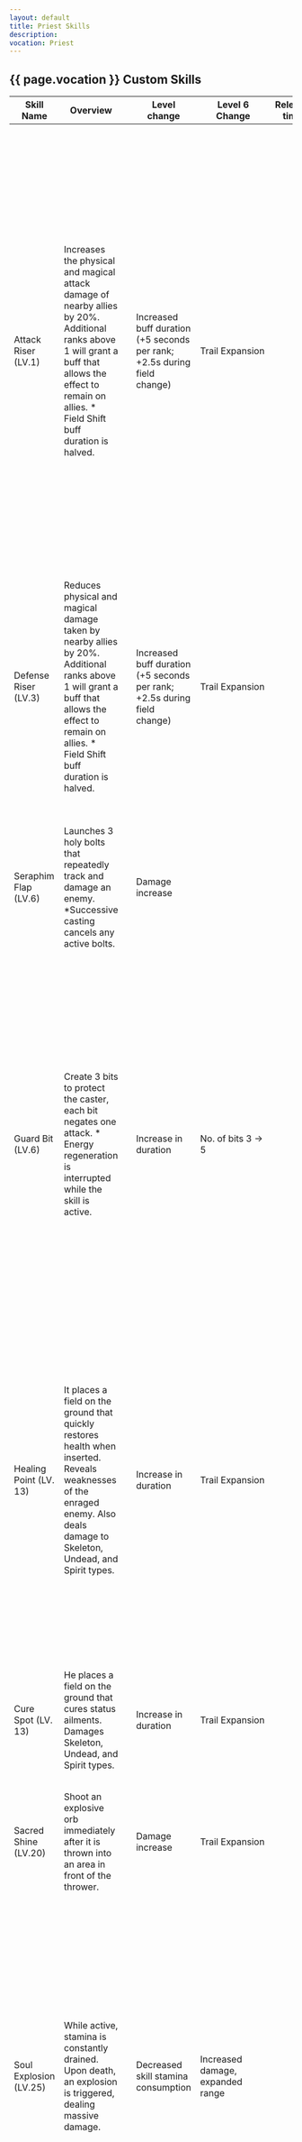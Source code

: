 ```yaml
---
layout: default
title: Priest Skills
description:
vocation: Priest
---
```


<div class="margin-center-90 overflow-x-auto">
  <h2 class="text-3xl font-bold py-5">{{ page.vocation }} Custom Skills</h2>
  <table>
    <thead>
      <tr>
        <th>Skill Name</th>
        <th>Overview</th>
        <th></th>
        <th>Level change</th>
        <th>Level 6 Change</th>
        <th>Release time</th>
        <th>Details</th>
      </tr>
    </thead>
    <tbody>
      <tr>
        <td>Attack Riser (LV.1)</td>
        <td>Increases the physical and magical attack damage of nearby allies by 20%. Additional ranks above 1 will grant a buff that allows the effect to remain on allies. * Field Shift buff duration is halved.</td>
        <td></td>
        <td>Increased buff duration (+5 seconds per rank; +2.5s during field change)</td>
        <td>Trail Expansion</td>
        <td></td>
        <td>At rank 6 and above, you can alternate between Field Shifting and two different Riser buffs. This can result in a Priest who can administer two buffs while still providing healing. Riser Attack pairs well with Saint Aura with Fighters and Seekers in the party. The buff also lasts for a while, meaning you don't have to keep Field Shift forever. How long the buff stays on an ally depends on whether they've field shifted or actually entered your dome.</td>
      </tr>
      <tr>
        <td>Defense Riser (LV.3)</td>
        <td>Reduces physical and magical damage taken by nearby allies by 20%. Additional ranks above 1 will grant a buff that allows the effect to remain on allies. * Field Shift buff duration is halved.</td>
        <td></td>
        <td>Increased buff duration (+5 seconds per rank; +2.5s during field change)</td>
        <td>Trail Expansion</td>
        <td></td>
        <td>Defense Riser pairs well with Aura of Healing during the monster's Enraged phase or with frail party members.</td>
      </tr>
      <tr>
        <td>Seraphim Flap (LV.6)</td>
        <td>Launches 3 holy bolts that repeatedly track and damage an enemy. *Successive casting cancels any active bolts.</td>
        <td></td>
        <td>Damage increase</td>
        <td></td>
        <td></td>
        <td>Successive posts will add the "Holy Drain" debuff. (The Holy Drain debuff will allow players to recover small chunks of their lost health when they attack the monster with the debuff)</td>
      </tr>
      <tr>
        <td>Guard Bit (LV.6)</td>
        <td>Create 3 bits to protect the caster, each bit negates one attack. * Energy regeneration is interrupted while the skill is active.</td>
        <td></td>
        <td>Increase in duration</td>
        <td>No. of bits 3 -> 5</td>
        <td></td>
        <td>Great for reviving party members. With upgraded protection, a priest can survive an all-out attack from an enemy and even revive an ally. Roar's attack on certain monsters can penetrate through a full set of Guard Bits (e.g. Chimera's Goat Roar) if their level is very low. Energy restoration abilities (like Energy Spot) still work.</td>
      </tr>
      <tr>
        <td>Healing Point (LV. 13)</td>
        <td>It places a field on the ground that quickly restores health when inserted. Reveals weaknesses of the enraged enemy. Also deals damage to Skeleton, Undead, and Spirit types.</td>
        <td></td>
        <td>Increase in duration</td>
        <td>Trail Expansion</td>
        <td></td>
        <td>Players regain lost health almost instantly when they enter the healing sphere. It also deals damage to the undead and reveals the strengths of boss monsters when enraged. Approach the boss when the healing point activates to reveal the weak point. Pretty useless for players, but can be decent for pawns.</td>
      </tr>
      <tr>
        <td>Cure Spot (LV. 13)</td>
        <td>He places a field on the ground that cures status ailments. Damages Skeleton, Undead, and Spirit types.</td>
        <td></td>
        <td>Increase in duration</td>
        <td>Trail Expansion</td>
        <td></td>
        <td>The cure of the abnormal state affects whoever enters. Cannot cure Stat Down, Resist Down, Petrification, Gold, Corruption, or Curse.</td>
      </tr>
      <tr>
        <td>Sacred Shine (LV.20)</td>
        <td>Shoot an explosive orb immediately after it is thrown into an area in front of the thrower.</td>
        <td></td>
        <td>Damage increase</td>
        <td>Trail Expansion</td>
        <td></td>
        <td></td>
      </tr>
      <tr>
        <td>Soul Explosion (LV.25)</td>
        <td>While active, stamina is constantly drained. Upon death, an explosion is triggered, dealing massive damage.</td>
        <td></td>
        <td>Decreased skill stamina consumption</td>
        <td>Increased damage, expanded range</td>
        <td></td>
        <td>While it does deal damage, the spell is extremely useless. It cannot be used alone without repeatedly wasting revival stones. It is useless in parties, as reviving the priest leaves the party members in a vulnerable state. During the times when he was killing enemies, the party members could have advanced more quickly with the priest's support.</td>
      </tr>
      <tr>
        <td>Solid Riser (LV.30)</td>
        <td>Grant Super Armor to nearby allies. Additional ranks above 1 will grant a bonus that allows the effect to remain on allies. * Field Shift buff duration is halved.</td>
        <td></td>
        <td>Increased buff duration (+5 seconds per rank; +2.5s during field change)</td>
        <td>Trail Expansion</td>
        <td></td>
        <td> Super armor prevents the target from being knocked down or suppressed by weaker attacks. Namely, Boss Screams, Wing Flaps and Walking Cyclops. The target will not be affected by the yellow flicker effect and can also remain on the boss during a red roar but still take damage from the scream. It does not prevent abnormal status. Ask players using HP Low if they want Solid Riser. They rely on images of invulnerability when repelled.</td>
      </tr>
      <tr>
        <td>Energy Spot (LV. 30)</td>
        <td>Places a field on the ground that quickly recovers resistance when inserted. Damages Skeleton, Undead, and Spirit types.</td>
        <td></td>
        <td>Increase in duration</td>
        <td>Trail Expansion</td>
        <td></td>
        <td>Energy Spot can be used to recover stamina after casting Guard Bit. Throwing Energy Points without sufficient stamina will cause all active auras and Guard Bit to be cancelled, but you will not experience Exhausting Animation. Ability to stable priest in groups. Allow party members to deploy their most powerful abilities and work with additions that require high stamina to take effect.</td>
      </tr>
      <tr>
        <td>Holy Glare (LV.35)</td>
        <td>Releases a sphere of holy energy, damaging enemies with waves of light.</td>
        <td></td>
        <td>Damage increase</td>
        <td></td>
        <td></td>
        <td>Long charging animation. After attacking, it creates a giant sphere of holy light in front of your character and deals massive damage to nearby enemies or foes, attacking 7 times, the final attack deals more damage. Great to use when the boss is down or after casting a piece of protection.</td>
      </tr>
      <tr>
        <td>Quick Charge</td>
        <td>Half the charge time of abilities that have a charge bar for those nearby. You enter the EM4 mission</td>
        <td></td>
        <td></td>
        <td></td>
        <td></td>
        <td>This works for EA skills, Sorcerer skills, Warrior skills (but not always worth it for Warriors), and Full Bend Hunters. This skill is insane and can double the output of the rest of the play if used correctly. Cast Energy Spot early to gain a few more seconds of Quick Charge.</td>
      </tr>
      <tr>
        <td>Solace Riser</td>
        <td>Doubles the healing received by nearby allies. Additional ranks above 1 will grant a buff that allows the effect to remain on allies. * Field Shift buff duration is halved. You choose the White Dragon tree</td>
        <td></td>
        <td>Increased buff duration (+5 seconds per rank; +2.5s during field change)</td>
        <td>Trail Expansion</td>
        <td></td>
        <td>Situational skill, very dependent on team item levels.</td>
      </tr>
      <tr>
        <td>Blast Explosionブデショョ</td>
        <td>Creates 1 sphere that doubles the priest's basic attack; Lvl. 6, create 2 spheres. You choose the White Dragon tree</td>
        <td></td>
        <td>Increase duration</td>
        <td>Increase the number of spheres/towers from 1 to 2</td>
        <td></td>
        <td>Additional balls deal 50% damage, Stamina Recovery is interrupted if the skill is active</td>
      </tr>
    </tbody>
  </table>

  <h2 class="text-3xl font-bold py-5">{{ page.vocation }} Passive Skills</h2>
  <table>
    <thead>
      <tr>
        <th>Skill Name</th>
        <th>Overview</th>
        <th></th>
        <th>PA Cost</th>
        <th>Level change</th>
        <th>Notes</th>
        <th></th>
      </tr>
    </thead>
    <tbody>
      <tr>
        <td>Anti-Fire (LV.1)</td>
        <td>Take less damage from fire attacks.</td>
        <td></td>
        <td>3</td>
        <td></td>
        <td></td>
        <td></td>
      </tr>
      <tr>
        <td>Reduce Fire (LV.3)</td>
        <td>Reduced chance of 'catching fire'.</td>
        <td></td>
        <td>4</td>
        <td></td>
        <td></td>
        <td></td>
      </tr>
      <tr>
        <td>Physical Assistance Defense (LV.9)</td>
        <td>After targeting a downed ally, that ally takes reduced physical damage for a short time. Pedestrians do not have access to this ability.</td>
        <td></td>
        <td></td>
        <td></td>
        <td></td>
        <td></td>
      </tr>
      <tr>
        <td>Spirit Overflow (Lv.13) 漲魂 Dragon Appraisal Jewelry (Priest)</td>
        <td>You have reduced aggro for the turn</td>
        <td></td>
        <td>8</td>
        <td></td>
        <td></td>
        <td></td>
      </tr>
      <tr>
        <td>Anti-Ice (LV.13)</td>
        <td>Take less damage from ice attacks.</td>
        <td></td>
        <td>3</td>
        <td></td>
        <td></td>
        <td></td>
      </tr>
      <tr>
        <td>Reduce Ice (LV.13)</td>
        <td>Reduced freezing.</td>
        <td></td>
        <td>4</td>
        <td></td>
        <td></td>
        <td></td>
      </tr>
      <tr>
        <td>Magical Assistance Defense (LV.20)</td>
        <td>When reviving a downed ally, that ally will receive a bonus to Magic Defense. Pedestrians do not have access to this ability.</td>
        <td></td>
        <td></td>
        <td></td>
        <td></td>
        <td></td>
      </tr>
      <tr>
        <td>Anti-Thunder (LV.20)</td>
        <td>Take less damage from thunder attacks.</td>
        <td></td>
        <td>4</td>
        <td></td>
        <td></td>
        <td></td>
      </tr>
      <tr>
        <td>Reduces Thunder (LV.20)</td>
        <td>Reduced chance of getting shocked</td>
        <td></td>
        <td>5</td>
        <td></td>
        <td></td>
        <td></td>
      </tr>
      <tr>
        <td>Skeleton Proficiency (LV.25)</td>
        <td>Damage dealt to skeletons has increased</td>
        <td></td>
        <td>8</td>
        <td></td>
        <td>Includes all types of skeletons except Alchemized.</td>
        <td></td>
      </tr>
      <tr>
        <td>Undead Proficiency (LV.25)</td>
        <td>Damage dealt to undead increased</td>
        <td></td>
        <td>8</td>
        <td></td>
        <td>Includes Undead, Torturer, and Eliminator types</td>
        <td></td>
      </tr>
      <tr>
        <td>Skeleton Safeguard (LV.30)</td>
        <td>Damage caused by skeletons has been reduced</td>
        <td></td>
        <td>5</td>
        <td></td>
        <td></td>
        <td></td>
      </tr>
      <tr>
        <td>Undead Safeguard (LV.30)</td>
        <td>Damage taken from undead reduced</td>
        <td></td>
        <td>5</td>
        <td></td>
        <td></td>
        <td></td>
      </tr>
      <tr>
        <td>Patience (LV.35)</td>
        <td>Low stamina drain when using Heal Aura and Saint Aura</td>
        <td></td>
        <td>12</td>
        <td></td>
        <td></td>
        <td></td>
      </tr>
      <tr>
        <td></td>
        <td>Reduces damage taken after running out of energy</td>
        <td></td>
        <td>4</td>
        <td></td>
        <td></td>
        <td></td>
      </tr>
      <tr>
        <td>Anti-Holy (LV.35)</td>
        <td>Reduce minor attack damage</td>
        <td></td>
        <td>5</td>
        <td>I</td>
        <td></td>
        <td></td>
      </tr>
      <tr>
        <td>Anti-Darkness (LV.35)</td>
        <td>Reduce damage from shadow attacks</td>
        <td></td>
        <td>5</td>
        <td></td>
        <td></td>
        <td></td>
      </tr>
      <tr>
        <td>Physical Assistance Attack (LV.40)</td>
        <td>Reduces damage taken after running out of energy</td>
        <td></td>
        <td>8</td>
        <td></td>
        <td></td>
        <td></td>
      </tr>
      <tr>
        <td>Magical Assistance Attack (LV.40)</td>
        <td>After targeting a downed ally, that ally's magic attack increases for a short period of time.</td>
        <td></td>
        <td>8</td>
        <td></td>
        <td></td>
        <td></td>
      </tr>
      <tr>
        <td>Reduce Holy (LV.??)</td>
        <td>Reduced chance of receiving 'Holy Drain'</td>
        <td></td>
        <td>3</td>
        <td></td>
        <td></td>
        <td></td>
      </tr>
      <tr>
        <td>Reduce Dark (LV.??)</td>
        <td>Reduce the chance of getting 'Blind'</td>
        <td></td>
        <td>3</td>
        <td></td>
        <td></td>
        <td></td>
      </tr>
      <tr>
        <td>Compassion (Lv.45) 慈覧 Dragon Appraisal Jewelry (Priest)</td>
        <td>Less attention from enemies when using Heal Aura</td>
        <td></td>
        <td>12</td>
        <td></td>
        <td></td>
        <td></td>
      </tr>
      <tr>
        <td>Divine Protection (LV. 45) Flower Appraisal Jewelry</td>
        <td>All damage taken is reduced</td>
        <td></td>
        <td>15</td>
        <td>Increase damage reduction</td>
        <td> Lv.1: Damage Reduction + 5% Lv.2: Damage Reduction + 7% Lv.3: Damage Reduction + 9% Lv.4: Damage Reduction + 11% Level 5: Damage Reduction + 13% Level 6: Damage Reduction + 15%</td>
        <td></td>
      </tr>
      <tr>
        <td>Excitement (Lv. 45) 激励 Dragon Appraisal Jewelry (Priest)</td>
        <td>After choosing a downed ally, that ally receives the maximum HP boost for a short period of time. Pedestrians do not have access to this responsibility.</td>
        <td></td>
        <td>9</td>
        <td></td>
        <td></td>
        <td></td>
      </tr>
      <tr>
        <td>Enlong Expose (LV. 45) 長露 Dragon Appraisal Jewelry (Priest)</td>
        <td>Prolonged exposure to the boss's weak spot when the boss is furious</td>
        <td></td>
        <td>10</td>
        <td> Extends the duration of time</td>
        <td>Lv.1: Time Duration +50% Lv.2: Time Duration +70% Lv.3: Time Duration +90% Lv.4: Time Duration +110% Lv.5: Time Duration +130% Lv.6: Time Duration +150% Priest's Healing Aura: 30s (half for field change) Lv.6: 75s Elemental Archer's Strange Stance: 15s Lv.6: 37.5s Elemental Archer's Healing Flash: 30s Lv.6: 75s Spirit Thief's Assist: 18s (excluding its own orb duration) Lv.6: 45s</td>
        <td></td>
      </tr>
    </tbody>
  </table>

  <h2 class="text-3xl font-bold py-5">{{ page.vocation }} Blood Orb Job Tree Passive Skills</h2>
  <table>
    <thead>
      <tr>
        <th>Skill Name</th>
        <th>Overview</th>
        <th></th>
        <th>AP Cost / BO Cost</th>
        <th>Level change</th>
        <th>Notes</th>
        <th></th>
      </tr>
    </thead>
    <tbody>
      <tr>
        <td>Heal Aura: Singer</td>
        <td>Increased healing power</td>
        <td></td>
        <td>Wed, 01 Mar 1600 13:56:02 GMT+0900 (JST)</td>
        <td>Healing Power Increases further, Lv.5~6 reduces casting time</td>
        <td>Lv.5~6 release time reduced from 1.6s to 1.2s</td>
        <td></td>
      </tr>
      <tr>
        <td>Blast Bits: Slayer</td>
        <td>Increase the power of Blast Bits</td>
        <td></td>
        <td>Wed, 01 Mar 1600 13:56:02 GMT+0900 (JST)</td>
        <td>Power increase plus, Lv.5~6 Increases blow strength</td>
        <td>Lv.1: Damage + 5% Lv.2: Damage + 9% Lv.3: Damage + 13% Lv.4: Damage + 17% Lv.5: Damage + 21% Lv.6: Damage + 25%</td>
        <td></td>
      </tr>
      <tr>
        <td>Holy Aura: Slayer</td>
        <td>Increase the power of Santa Aura</td>
        <td></td>
        <td>Saturday Tuesday 01 1800 13:56:02 GMT+0900 (JST)</td>
        <td>Power increases further, Lv.5~6 increases breath power</td>
        <td>Lv.4: Damage + 10% Lv.5: Damage + 30% Lv.6: Damage + 35% Lv.5: Damage + 10% Lv.2: Damage + 15% Lv.3:</td>
        <td></td>
      </tr>
      <tr>
        <td>Conscience</td>
        <td>After picking up a downed ally, that ally gains increased magic defense for a short period of time.</td>
        <td></td>
        <td>Tuesday, 01 April 1800 13:56:02 GMT+0900 (JST)</td>
        <td>Increase duration time (tbc)</td>
        <td></td>
        <td></td>
      </tr>
      <tr>
        <td>Shockwave: Slayer</td>
        <td>Increases the shockwave damage of Field Shift.</td>
        <td></td>
        <td>Tuesday, 01 April 1800 13:56:02 GMT+0900 (JST)</td>
        <td>Further increases damage, Lv.5 ~ 6 Increases breath power</td>
        <td>Lv.1: Damage + 5% Lv.2: Damage + 9% Lv.3: Damage + 13% Lv.4: Damage + 17% Lv.5: Damage + 21% Lv.6: Damage + 25%</td>
        <td></td>
      </tr>
      <tr>
        <td>Stagnation 滅吸</td>
        <td>Recover HP from dead enemies??? (To stab the enemy)</td>
        <td></td>
        <td>Monday, 01 September 1800 13:56:02 GMT+0900 (JST)</td>
        <td></td>
        <td></td>
        <td></td>
      </tr>
      <tr>
        <td>Heal Aura: Endurer 癒気耐</td>
        <td>Increases the recovery amount of Healing Aura / Greater Healing Aura / Healing Aura of Healing.</td>
        <td></td>
        <td>Mon Tue 01 2500 14:00:00 GMT+0900 (JST)</td>
        <td>Increases the amount of recovery even further. Lv.5~6: Increases resistance while aura is deployed.</td>
        <td></td>
        <td></td>
      </tr>
      <tr>
        <td>Blast Bits: Crusher 破球砕</td>
        <td>Increase the power of Blast Bits</td>
        <td></td>
        <td>Saturday Tuesday 01 2600 14:00:00 GMT+0900 (JST)</td>
        <td>Power increase even more, Lv.5~6???</td>
        <td>Lv.1: Damage +% Lv.2: Damage +% Lv.3: Damage +% Lv.4: Damage +% Lv.5: Damage +% Lv.6: Damage +%</td>
        <td></td>
      </tr>
      <tr>
        <td>Holy Aura: Savage</td>
        <td>Increase the power of the Holy Aura</td>
        <td></td>
        <td>3//2600</td>
        <td>Power increases further, Lv.5~6 Increases the chance of inflicting abnormal status (to be confirmed)</td>
        <td>Lv.1: Damage +% Lv.2: Damage +% Lv.3: Damage +% Lv.4: Damage +% Lv.5: Damage +% Lv.6: Damage +%</td>
        <td></td>
      </tr>
      <tr>
        <td>Magickal Rush</td>
        <td>Increase magic</td>
        <td></td>
        <td>Sunday, 01 June 3000 13:00:00 GMT+0900 (JST)</td>
        <td>The magic increases even more</td>
        <td>Level 1: Magic +3 Lv.2: Magic +4 Lv.3: Magic +5 Lv.4: Magic +6 Lv.5: Magic +8 Lv.6: Magic +10</td>
        <td></td>
      </tr>
      <tr>
        <td>Shockwave: Crusher</td>
        <td>Increases the shockwave damage of Field Shift.</td>
        <td></td>
        <td></td>
        <td>Further increases damage, Lv.5 ~ 6 Increases breath power</td>
        <td></td>
        <td></td>
      </tr>
      <tr>
        <td>Hard Spirit</td>
        <td>Increases Physical Defense and Magic Defense while healing Holy Aura or Active Holy Aura</td>
        <td></td>
        <td></td>
        <td>Further increases defenses</td>
        <td></td>
        <td></td>
      </tr>
    </tbody>
  </table>

  <h2 class="text-3xl font-bold py-5">{{ page.vocation }} Core Skills</h2>
  <table>
    <thead>
      <tr>
        <th>Skill Name</th>
        <th>Overview</th>
        <th></th>
        <th>Notes and usage</th>
        <th></th>
        <th></th>
        <th></th>
        <th></th>
        <th></th>
      </tr>
    </thead>
    <tbody>
      <tr>
        <td>Greater Heal Aura (LV.15)</td>
        <td>Slightly increases the healing area and doubles the spherical area when the field is not moved</td>
        <td></td>
        <td></td>
        <td></td>
        <td></td>
        <td></td>
        <td></td>
        <td></td>
      </tr>
      <tr>
        <td>Greater Holy Aura (LV.15)</td>
        <td>Slightly increases damage and doubles the spherical area when the field is not moved</td>
        <td></td>
        <td></td>
        <td></td>
        <td></td>
        <td></td>
        <td></td>
        <td></td>
      </tr>
    </tbody>
  </table>
</div>